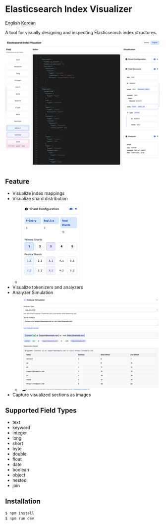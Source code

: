 # Elasticsearch Index Visualizer

[English](README.md)
[Korean](README_ko.md)


A tool for visually designing and inspecting Elasticsearch index structures.

<img src="https://raw.githubusercontent.com/getsolaris/es-index-visualizer/refs/heads/main/images/1.png">

## Feature
- Visualize index mappings
- Visualize shard distribution
    - <img src="https://raw.githubusercontent.com/getsolaris/es-index-visualizer/refs/heads/main/images/2.png"  width="200px">
- Visualize tokenizers and analyzers
- Analyzer Simulation
    - <img src="https://raw.githubusercontent.com/getsolaris/es-index-visualizer/refs/heads/main/images/3.png"  width="600px">
- Capture visualized sections as images

## Supported Field Types
- text
- keyword
- integer
- long
- short
- byte
- double
- float
- date
- boolean
- object
- nested
- join

## Installation
```bash
$ npm install
$ npm run dev
```